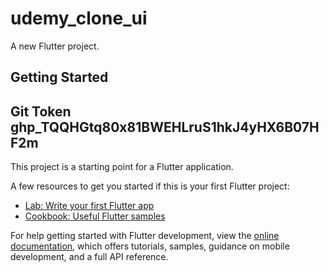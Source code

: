 # udemy_clone_ui

A new Flutter project.

## Getting Started
## Git Token    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
This project is a starting point for a Flutter application.

A few resources to get you started if this is your first Flutter project:

- [Lab: Write your first Flutter app](https://docs.flutter.dev/get-started/codelab)
- [Cookbook: Useful Flutter samples](https://docs.flutter.dev/cookbook)

For help getting started with Flutter development, view the
[online documentation](https://docs.flutter.dev/), which offers tutorials,
samples, guidance on mobile development, and a full API reference.
